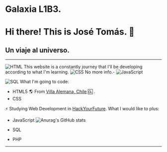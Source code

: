 # Galaxia L1B3.
# Hi there! This is José Tomás. 👋
## Un viaje al universo.
---

![HTML](https://img.shields.io/badge/HTML-Beginner-orange)
This website is a constantly journey that I'll be developing according to what I'm learning.
![CSS](https://img.shields.io/badge/CSS-Beginner-blue)
No more info.-
![JavaScript](https://img.shields.io/badge/JavaScript-Beginner-yellow)

![SQL](https://img.shields.io/badge/SQL-Beginner-lightgrey)
What I'm going to code:

* HTML5
:earth_americas: From [Villa Alemana, Chile](https://en.wikipedia.org/wiki/Chile) :cl: .
* CSS


:zap: Studying Web Development in [HackYourFuture](https://www.hackyourfuture.be).
What I would like to plus:

* JavaScript
![Anurag's GitHub stats](https://github-readme-stats.vercel.app/api?username=JTLiberona&show_icons=true&theme=merko)
* SQL

* PHP

---

